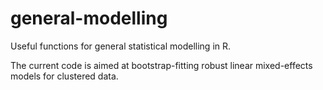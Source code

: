 # general-modelling
Useful functions for general statistical modelling in R.

The current code is aimed at bootstrap-fitting robust linear mixed-effects models for clustered data. 
